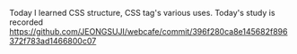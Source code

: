Today I learned CSS structure, CSS tag's various uses.
Today's study is recorded https://github.com/JEONGSUJI/webcafe/commit/396f280ca8e145682f896372f783ad1466800c07